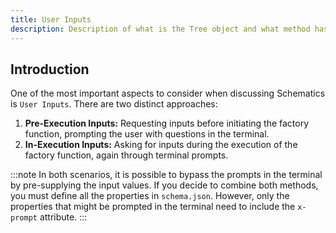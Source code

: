 ```yaml
---
title: User Inputs
description: Description of what is the Tree object and what method has.
---
```


## Introduction

One of the most important aspects to consider when discussing Schematics is `User Inputs`. There are two distinct approaches:

1. **Pre-Execution Inputs:** Requesting inputs before initiating the factory function, prompting the user with questions in the terminal.
2. **In-Execution Inputs:** Asking for inputs during the execution of the factory function, again through terminal prompts.

:::note
In both scenarios, it is possible to bypass the prompts in the terminal by pre-supplying the input values. If you decide to combine both methods, you must define all the properties in `schema.json`. However, only the properties that might be prompted in the terminal need to include the `x-prompt` attribute.
:::
